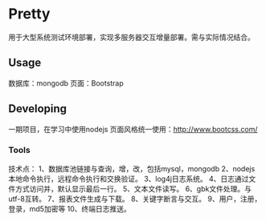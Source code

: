 

# Pretty
 用于大型系统测试环境部署，实现多服务器交互增量部署。需与实际情况结合。


## Usage

数据库：mongodb
页面：Bootstrap

## Developing

一期项目，在学习中使用nodejs
页面风格统一使用：http://www.bootcss.com/

### Tools
技术点：
1、数据库池链接与查询，增，改，包括mysql，mongodb
2、nodejs本地命令执行，远程命令执行和交换验证。
3、log4j日志系统。
4、日志通过文件方式访问并，默认显示最后一行。
5、文本文件读写。
6、gbk文件处理。与utf-8互转。
7、报表文件生成与下载。
8、关键字断言与交互。
9、用户，注册，登录，md5加密等
10、终端日志推送。

